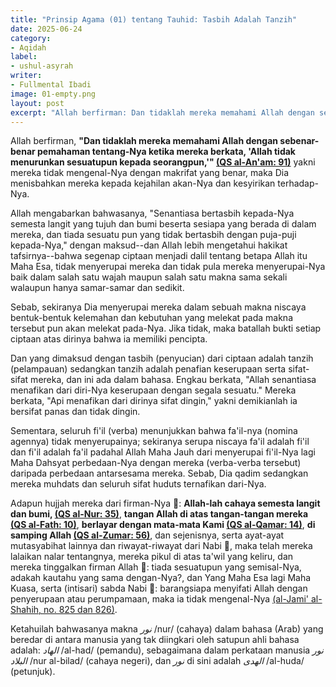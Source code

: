 ```yaml
---
title: "Prinsip Agama (01) tentang Tauhid: Tasbih Adalah Tanzih"
date: 2025-06-24
category:
- Aqidah
label:
- ushul-asyrah
writer:
- Fullmental Ibadi
image: 01-empty.png
layout: post
excerpt: "Allah berfirman: Dan tidaklah mereka memahami Allah dengan sebenar-benar pemahaman tentang-Nya ketika mereka berkata, 'Allah tidak menurunkan sesuatupun kepada seorangpun,'; yakni mereka tidak mengenal-Nya dengan makrifat yang benar, maka Dia menisbahkan mereka kepada kejahilan akan-Nya dan kesyirikan terhadap-Nya."
---
```

Allah berfirman, **"Dan tidaklah mereka memahami Allah dengan sebenar-benar pemahaman tentang-Nya ketika mereka berkata, 'Allah tidak menurunkan sesuatupun kepada seorangpun,'" [(QS al-An'am: 91)](https://quran.com/6/91)** yakni mereka tidak mengenal-Nya dengan makrifat yang benar, maka Dia menisbahkan mereka kepada kejahilan akan-Nya dan kesyirikan terhadap-Nya.

Allah mengabarkan bahwasanya, "Senantiasa bertasbih kepada-Nya semesta langit yang tujuh dan bumi beserta sesiapa yang berada di dalam mereka, dan tiada sesuatu pun yang tidak bertasbih dengan puja-puji kepada-Nya," dengan maksud--dan Allah lebih mengetahui hakikat tafsirnya--bahwa segenap ciptaan menjadi dalil tentang betapa Allah itu Maha Esa, tidak menyerupai mereka dan tidak pula mereka menyerupai-Nya baik dalam salah satu wajah maupun salah satu makna sama sekali walaupun hanya samar-samar dan sedikit.

Sebab, sekiranya Dia menyerupai mereka dalam sebuah makna niscaya bentuk-bentuk kelemahan dan kebutuhan yang melekat pada makna tersebut pun akan melekat pada-Nya. Jika tidak, maka batallah bukti setiap ciptaan atas dirinya bahwa ia memiliki pencipta.

Dan yang dimaksud dengan tasbih (penyucian) dari ciptaan adalah tanzih (pelampauan) sedangkan tanzih adalah penafian keserupaan serta sifat-sifat mereka, dan ini ada dalam bahasa. Engkau berkata, "Allah senantiasa menafikan dari diri-Nya keserupaan dengan segala sesuatu." Mereka berkata, "Api menafikan dari dirinya sifat dingin," yakni demikianlah ia bersifat panas dan tidak dingin.

Sementara, seluruh fi'il (verba) menunjukkan bahwa fa'il-nya (nomina agennya) tidak menyerupainya; sekiranya serupa niscaya fa'il adalah fi'il dan fi'il adalah fa'il padahal Allah Maha Jauh dari menyerupai fi'il-Nya lagi Maha Dahsyat perbedaan-Nya dengan mereka (verba-verba tersebut) daripada perbedaan antarsesama mereka. Sebab, Dia qadim sedangkan mereka muhdats dan seluruh sifat huduts ternafikan dari-Nya.

Adapun hujjah mereka dari firman-Nya ﵎: **Allah-lah cahaya semesta langit dan bumi, [(QS al-Nur: 35)](https://quran.com/24/35)**, **tangan Allah di atas tangan-tangan mereka [(QS al-Fath: 10)](https://quran.com/48/10)**, **berlayar dengan mata-mata Kami [(QS al-Qamar: 14)](https://quran.com/54/14)**, **di samping Allah [(QS al-Zumar: 56)](https://quran.com/39/56)**, dan sejenisnya, serta ayat-ayat mutasyabihat lainnya dan riwayat-riwayat dari Nabi ﵌, maka telah mereka lalaikan nalar tentangnya, mereka pikul di atas ta'wil yang keliru, dan mereka tinggalkan firman Allah ﷿: tiada sesuatupun yang semisal-Nya, adakah kautahu yang sama dengan-Nya?, dan Yang Maha Esa lagi Maha Kuasa, serta (intisari) sabda Nabi ﵎: barangsiapa menyifati Allah dengan penyerupaan atau perumpamaan, maka ia tidak mengenal-Nya [(al-Jami' al-Shahih, no. 825 dan 826)](https://ketabonline.com/ar/books/40438/read?page=290&part=1#p-40438-290-2).

Ketahuilah bahwasanya makna *نور* /nur/ (cahaya) dalam bahasa (Arab) yang beredar di antara manusia yang tak diingkari oleh satupun ahli bahasa adalah: *الهاد* /al-had/ (pemandu), sebagaimana dalam perkataan manusia *نور البلاد* /nur al-bilad/ (cahaya negeri), dan *نور* di sini adalah *الهدى* /al-huda/ (petunjuk). 